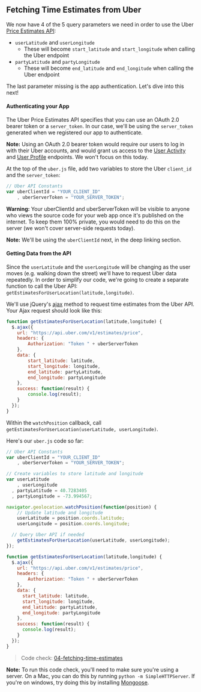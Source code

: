 ## Fetching Time Estimates from Uber

We now have 4 of the 5 query parameters we need in order to use the Uber [Price Estimates API](https://developer.uber.com/v1/endpoints/#price-estimates?utm_source=thinkful&utm_campaign=party-invite-guide&utm_medium=link):
- `userLatitude` and `userLongitude`
    - These will become `start_latitude` and `start_longitude` when calling the Uber endpoint
- `partyLatitude` and `partyLongitude`
    - These will become `end_latitude` and `end_longitude` when calling the Uber endpoint

The last parameter missing is the app authentication. Let's dive into this next!

#### Authenticating your App

The Uber Price Estimates API specifies that you can use an OAuth 2.0 bearer token or a `server_token`. In our case, we'll be using the `server_token` generated when we registered our app to authenticate.

__Note:__ Using an OAuth 2.0 bearer token would require our users to log in with their Uber accounts, and would grant us access to the [User Activity](https://developer.uber.com/v1/endpoints/#user-activity-v1-1?utm_source=thinkful&utm_campaign=party-invite-guide&utm_medium=link) and [User Profile](https://developer.uber.com/v1/endpoints/#user-profile?utm_source=thinkful&utm_campaign=party-invite-guide&utm_medium=link) endpoints. We won't focus on this today.

At the top of the `uber.js` file, add two variables to store the Uber `client_id` and the `server_token`:

```js
// Uber API Constants
var uberClientId = "YOUR_CLIENT_ID"
    , uberServerToken = "YOUR_SERVER_TOKEN";
```

__Warning:__ Your uberClientId and uberServerToken will be visible to anyone who views the source code for your web app once it's published on the internet. To keep them 100% private, you would need to do this on the server (we won't cover server-side requests today).

__Note:__ We'll be using the `uberClientId` next, in the deep linking section.

#### Getting Data from the API

Since the `userLatitude` and the `userLongitude` will be changing as the user moves (e.g. walking down the street) we'll have to request Uber data repeatedly. In order to simplify our code, we're going to create a separate function to call the Uber API: `getEstimatesForUserLocation(latitude,longitude)`.

We'll use jQuery's [ajax](http://api.jquery.com/jquery.ajax/) method to request time estimates from the Uber API. Your Ajax request should look like this:

```js
function getEstimatesForUserLocation(latitude,longitude) {
  $.ajax({
    url: "https://api.uber.com/v1/estimates/price",
    headers: {
        Authorization: "Token " + uberServerToken
    },
    data: { 
        start_latitude: latitude,
        start_longitude: longitude,
        end_latitude: partyLatitude,
        end_longitude: partyLongitude
    },
    success: function(result) {
        console.log(result);
    }
  });
}
```

Within the `watchPosition` callback, call `getEstimatesForUserLocation(userLatitude, userLongitude)`.

Here's our `uber.js` code so far:

```js
// Uber API Constants
var uberClientId = "YOUR_CLIENT_ID"
    , uberServerToken = "YOUR_SERVER_TOKEN";

// Create variables to store latitude and longitude
var userLatitude
    , userLongitude
  , partyLatitude = 40.7283405
  , partyLongitude = -73.994567;

navigator.geolocation.watchPosition(function(position) {
    // Update latitude and longitude
    userLatitude = position.coords.latitude;
    userLongitude = position.coords.longitude;

  // Query Uber API if needed
    getEstimatesForUserLocation(userLatitude, userLongitude);
});

function getEstimatesForUserLocation(latitude,longitude) {
  $.ajax({
    url: "https://api.uber.com/v1/estimates/price",
    headers: {
        Authorization: "Token " + uberServerToken
    },
    data: { 
      start_latitude: latitude,
      start_longitude: longitude,
      end_latitude: partyLatitude,
      end_longitude: partyLongitude
    },
    success: function(result) {
      console.log(result);
    }
  });
}
```

> Code check: [04-fetching-time-estimates](https://github.com/Thinkful/uber-api-guide/tree/master/app/04-fetching-time-estimates)

__Note:__ To run this code check, you'll need to make sure you're using a server. On a Mac, you can do this by running `python -m SimpleHTTPServer`. If you're on windows, try doing this by installing [Mongoose](https://code.google.com/p/mongoose/).